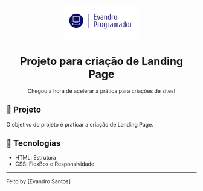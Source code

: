 <p align="center">
    <img alt="logo" src="images/logo_Evandro.png" width="200px" />
</p>

<h1 align="center">
  Projeto para criação de Landing Page
</h1>

<p align="center">Chegou a hora de acelerar a prática para criações de sites!</p>




## 🚀 Projeto

O objetivo do projeto é praticar a criação de Landing Page.


## 🔧 Tecnologias

- HTML: Estrutura
- CSS: FlexBox e Responsividade

---

Feito by [Evandro Santos]

